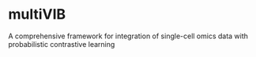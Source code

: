 # multiVIB
A comprehensive framework for integration of single-cell omics data with probabilistic contrastive learning
